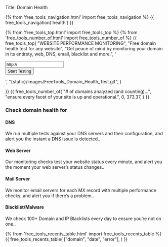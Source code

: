 Title: Domain Health

<div class="body-marketing">
{% from 'free_tools_navigation.html' import free_tools_navigation %}
{{
  free_tools_navigation('health')
}}

{% from 'free_tools_top.html' import free_tools_top %}
{% from 'free_tools_number_of.html' import free_tools_number_of %}
{{
free_tools_top(
"WEBSITE PERFORMANCE MONITORING",
"Free domain health test for any website",
"Get peace of mind by monitoring your domain in its entirety, web, DNS, email, blacklist and more.",
'<form method="post" class="mb-6">
<input type="hidden" name="csrfmiddlewaretoken" value="ZCxmaIeYUrGWkCg3qdyhyzWoVIa0rMHw7POWr7TUd4UkVuhicoTVAzEKSyjyiAfq">

<div class="form-group">
<div class="input-group ">
<input type="text" name="url" class="form-control " value="http://">  
 <input type="hidden" name="abt_tm" value="1657875786">
<label style="display: none;"><input type="checkbox" name="abt_accept_terms" value="1">
I am an electronic being and I accept the terms &amp; conditions for electronic beings only.</label>

  <div class="input-group-append">
  <input type="submit" class="btn btn-secondary px-4" value="Start Testing">
   </div>
  </div>
  <div class="invalid-feedback d-block"></div>
</div>
    </form>',
    "{static}/images/FreeTools_Domain_Health_Test.gif",
    )

}}
{{
  free_tools_number_of(
    "# of domains analyzed (and counting)...",
    "ensure every facet of your site is up and operational.",
    0,
    373.37,
  )
}}

<div class="container">
  <div class="row">
  <div class="col-5 py-6">
          
  <h3 class="mb-4">Check domain health for</h3>
  <div class="mb-5">
    <h4 class="mb-4"><i class="heading-icon fal fa-sliders-h mr-3"></i> DNS</h4>
    <p class="mb-2">We run multiple tests against your DNS servers and their configuration, and alert you the instant a DNS issue is detected..</p>
    </div>
    <div class="mb-5">
      <h4 class="mb-4"><i class="heading-icon far fa-globe mr-3"></i> Web Server</h4>
        <p class="mb-2">Our monitoring checks test your website status every minute, and alert you the moment your web server’s status changes..</p>
    </div>
    <div class="mb-5">
      <h4 class="mb-4"><i class="heading-icon far fa-envelope mr-3"></i> Mail Server</h4>
        <p class="mb-2">We monitor email servers for each MX record with multiple performance checks, and alert you if there’s a problem..</p>
    </div>
    <div>
      <h4 class="mb-4"><i class="heading-icon far fa-bug mr-3"></i> Blacklist/Malware</h4>
        <p class="mb-2">We check 100+ Domain and IP Blacklists every day to ensure you’re not on one..</p>
    </div>
  </div>
   <div class="col-6 offset-1 py-6">
    {% from 'free_tools_recents_table.html' import free_tools_recents_table %}
    {{
      free_tools_recents_table(
        ["domain", "date", "error"],
      )
    }}
   </div>
  </div>
</div>
